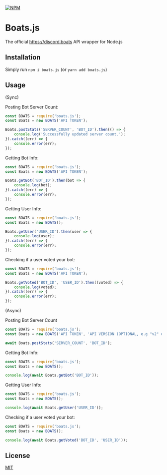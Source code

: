 [![NPM](https://nodei.co/npm/boats.js.png?downloads=true&downloadRank=true&stars=true)](https://nodei.co/npm/boats.js)

# Boats.js
The official https://discord.boats API wrapper for Node.js

## Installation
Simply run `npm i boats.js` (or `yarn add boats.js`)

## Usage
(Sync)

Posting Bot Server Count:
```js
const BOATS = require('boats.js');
const Boats = new BOATS('API TOKEN');

Boats.postStats('SERVER_COUNT', 'BOT_ID').then(() => {
    console.log('Successfully updated server count.');
}).catch((err) => {
    console.error(err);
});
```

Getting Bot Info:
```js
const BOATS = require('boats.js');
const Boats = new BOATS('API TOKEN');

Boats.getBot('BOT_ID').then(bot => {
    console.log(bot);
}).catch((err) => {
    console.error(err);
});
```

Getting User Info:
```js
const BOATS = require('boats.js');
const Boats = new BOATS();

Boats.getUser('USER_ID').then(user => {
    console.log(user);
}).catch((err) => {
    console.error(err);
});
```

Checking if a user voted your bot:
```js
const BOATS = require('boats.js');
const Boats = new BOATS('API TOKEN');

Boats.getVoted('BOT_ID', 'USER_ID').then((voted) => {
    console.log(voted);
}).catch((err) => {
    console.error(err);
});
```

(Async)

Posting Bot Server Count
```js
const BOATS = require('boats.js');
const Boats = new BOATS('API TOKEN', 'API VERSION (OPTIONAL, e.g "v2" or "v1")');

await Boats.postStats('SERVER_COUNT', 'BOT_ID');
```

Getting Bot Info:
```js
const BOATS = require('boats.js');
const Boats = new BOATS();

console.log(await Boats.getBot('BOT_ID'));
```

Getting User Info:
```js
const BOATS = require('boats.js');
const Boats = new BOATS();

console.log(await Boats.getUser('USER_ID'));
```

Checking if a user voted your bot:
```js
const BOATS = require('boats.js');
const Boats = new BOATS();

console.log(await Boats.getVoted('BOT_ID', 'USER_ID'));
```
## License
[MIT](LICENSE)
